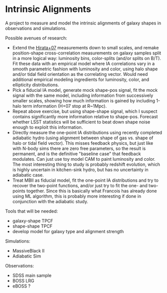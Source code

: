 # Intrinsic Alignments

A project to measure and model the intrinsic alignments of galaxy shapes in observations and simulations.

Possible avenues of research:

*  Extend the [Hirata+07](https://ui.adsabs.harvard.edu/#abs/2007MNRAS.381.1197H/abstract) measurements down to small scales, and remake position-shape cross-correlation measurements on galaxy samples split in a more logical way: luminosity bins, color-splits (and/or splits on B/T). Fit these data with an empirical model where IA correlations vary in a smooth parametric fashion with luminosity and color, using halo shape and/or tidal field orientation as the correlating vector. Would need additional empirical modeling ingredients for luminosity, color, and ellipticity distributions. 
*  Pick a fiducial IA model, generate mock shape-pos signal, fit the mock signal with the same model, including information from successively smaller scales, showing how much information is gained by including 1-halo term information (H+07 stop at R~1Mpc).
* Repeat above exercise, but using shape-shape signal, which I suspect contains significantly more information relative to shape-pos. Forecast whether LSST statistics will be sufficient to beat down shape noise enough to exploit this information. 
* Directly measure the one-point IA distributions using recently completed adiabatic hydro (using alignment between shape of gas vs. shape of halo or tidal field vector). This misses feedback physics, but just like with N-body sims there are zero free parameters, so the result is permanent, and is the definitive "baseline case" that feedback modulates. Can just use toy model CAM to paint luminosity and color. The most interesting thing to study is probably redshift evolution, which is highly uncertain in kitchen-sink hydro, but has no uncertainty in adiabatic case. 
* Treat MBII as fiducial model, fit the one-point IA distributions and try to recover the two-point functions, and/or just try to fit the one- and two-points together. Since this is basically what Francois has already done using ML algorithm, this is probably more interesting if done in conjunction with the adiabatic study.

Tools that will be needed:

* galaxy-shape TPCF
* shape-shape TPCF 
* develop model for galaxy type and alignment strength

Simulations:

* MassiveBlack II
* Adiabatic Sim

Observations:

* SDSS main sample
* BOSS LRG
* eBOSS ?